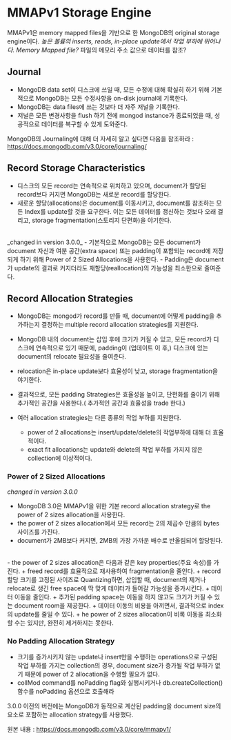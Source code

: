 MMAPv1 Storage Engine
===========
MMAPv1은 memory mapped files을 기반으로 한 MongoDB의 original storage engine이다.
_높은 볼륨의 inserts, reads, in-place update에서 작업 부하에 뛰어나다._
_Memory Mapped file?_ 파일의 메모리 주소 값으로 데이터를 참조?

## Journal
- MongoDB data set이 디스크에 쓰일 때, 모든 수정에 대해 확실히 하기 위해 기본적으로 MongoDB는 모든 수정사항을 on-disk journal에 기록한다.
- MongoDB는 data files에 쓰는 것보다 더 자주 저널을 기록한다.
- 저널은 모든 변경사항을 flush 하기 전에 mongod instance가 종료되었을 때, 성공적으로 데이터를 복구할 수 있게 도와준다.

MongoDB의 Journaling에 대해 더 자세히 알고 싶다면 다음을 참조하라 :
https://docs.mongodb.com/v3.0/core/journaling/

## Record Storage Characteristics
- 디스크의 모든 record는 연속적으로 위치하고 있으며, document가 할당된 record보다 커지면 MongoDB는 새로운 record를 할당한다.
- 새로운 할당(allocations)은 document를 이동시키고, document를 참조하는 모든 Index를 update할 것을 요구한다. 이는 모든 데이터를 갱신하는 것보다 오래 걸리고, storage fragmentation(스토리지 단편화)을 야기한다.
<br>
_changed in version 3.0.0_
- 기본적으로 MongoDB는 모든 document가 document 자신과 여분 공간(extra space) 또는 padding이 포함되는 record에 저장되게 하기 위해 Power of 2 Sized Allocations을 사용한다.
- Padding은 document가 update의 결과로 커지더라도 재할당(reallocation)의 가능성을 최소한으로 줄여준다.

## Record Allocation Strategies
- MongoDB는 mongod가 record를 만들 때, document에 어떻게 padding을 추가하는지 결정하는 multiple record allocation strategies를 지원한다.
- MongoDB 내의 document는 삽입 후에 크기가 커질 수 있고, 모든 record가 디스크에 연속적으로 있기 때문에, padding이 (업데이트 이 후,) 디스크에 있는 document의 relocate 필요성을 줄여준다.
- relocation은 in-place update보다 효율성이 낮고, storage fragmentation을 야기한다.
- 결과적으로, 모든 padding Strategies은 효율성을 높이고, 단편화를 줄이기 위해 추가적인 공간을 사용한다.( 추가적인 공간과 효율성을 trade 한다.)

- 여러 allocation strategies는 다른 종류의 작업 부하를 지원한다.
  + power of 2 allocations는 insert/update/delete의 작업부하에 대해 더 효율적이다.
  + exact fit allocations는 update와 delete의 작업 부하를 가지지 않은 collection에 이상적이다.

### Power of 2 Sized Allocations
_changed in version 3.0.0_
- MongoDB 3.0은 MMAPv1을 위한 기본 record allocation strategy로 the power of 2 sizes allocation을 사용한다.
- the power of 2 sizes allocation에서 모든 record는 2의 제곱수 만큼의 bytes 사이즈를 가진다.
- document가 2MB보다 커지면, 2MB의 가장 가까운 배수로 반올림되어 할당된다.
<br>
- the power of 2 sizes allocation은 다음과 같은 key properties(주요 속성)를 가진다.
  + freed record를 효율적으로 재사용하여 fragmentation을 줄인다.
    + record 할당 크기를 고정된 사이즈로 Quantizing하면, 삽입할 때, document의 제거나 relocate로 생긴 free space에 딱 맞게 데이터가 들어갈 가능성을 증가시킨다.
  + 데이터 이동을 줄인다.
    + 추가된 padding space는 이동을 하지 않고도 크기가 커질 수 있는 document room을 제공한다.
    + 데이터 이동의 비용을 아끼면서, 결과적으로 index의 update를 줄일 수 있다.
    + he power of 2 sizes allocation이 비록 이동을 최소화할 수는 있지만, 완전히 제거하지는 못한다.

### No Padding Allocation Strategy
- 크기를 증가시키지 않는 update나 insert만을 수행하는 operations으로 구성된 작업 부하를 가지는 collection의 경우, document size가 증가될 작업 부하가 없기 때문에 power of 2 allocation을 수행할 필요가 없다.
- collMod command를 noPadding flag와 실행시키거나 db.createCollection() 함수를 noPadding 옵션으로 호출해라

3.0.0 이전의 버전에는 MongoDB가 동적으로 계산된 padding을 document size의 요소로 포함하는 allocation strategy를 사용했다.



원본 내용 : https://docs.mongodb.com/v3.0/core/mmapv1/
